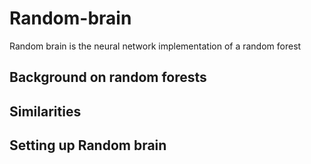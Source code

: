 # Random-brain

Random brain is the neural network implementation of a random forest


## Background on random forests


## Similarities


## Setting up Random brain


